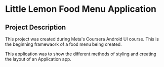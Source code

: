 # Little Lemon Food Menu Application

## Project Description
This project was created during Meta's Coursera Android UI course. This is the beginning framewaork of a food menu being created.

This application was to show the different methods of styling and creating the layout of an Application app.
